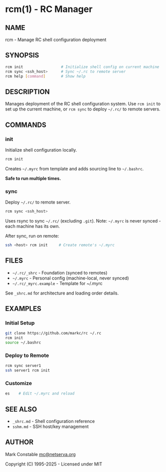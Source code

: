 # rcm(1) - RC Manager

## NAME

rcm - Manage RC shell configuration deployment

## SYNOPSIS

```bash
rcm init                 # Initialize shell config on current machine
rcm sync <ssh_host>      # Sync ~/.rc to remote server
rcm help [command]       # Show help
```

## DESCRIPTION

Manages deployment of the RC shell configuration system. Use `rcm init` to set up the current machine, or `rcm sync` to deploy `~/.rc/` to remote servers.

## COMMANDS

### init

Initialize shell configuration locally.

```bash
rcm init
```

Creates `~/.myrc` from template and adds sourcing line to `~/.bashrc`.

**Safe to run multiple times.**

### sync

Deploy `~/.rc/` to remote server.

```bash
rcm sync <ssh_host>
```

Uses rsync to sync `~/.rc/` (excluding `.git`). Note: `~/.myrc` is never synced - each machine has its own.

After sync, run on remote:
```bash
ssh <host> rcm init     # Create remote's ~/.myrc
```

## FILES

- `~/.rc/_shrc` - Foundation (synced to remotes)
- `~/.myrc` - Personal config (machine-local, never synced)
- `~/.rc/_myrc.example` - Template for ~/.myrc

See `_shrc.md` for architecture and loading order details.

## EXAMPLES

### Initial Setup

```bash
git clone https://github.com/markc/rc ~/.rc
rcm init
source ~/.bashrc
```

### Deploy to Remote

```bash
rcm sync server1
ssh server1 rcm init
```

### Customize

```bash
es    # Edit ~/.myrc and reload
```

## SEE ALSO

- `_shrc.md` - Shell configuration reference
- `sshm.md` - SSH host/key management

## AUTHOR

Mark Constable <mc@netserva.org>

Copyright (C) 1995-2025 - Licensed under MIT
